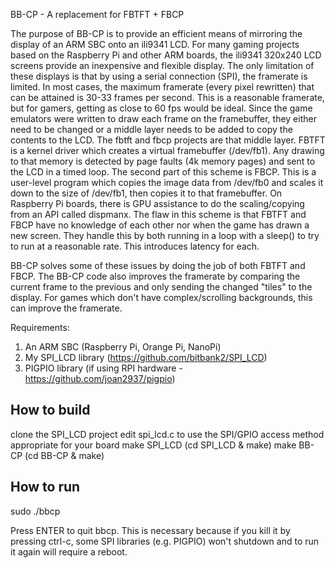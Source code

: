 BB-CP - A replacement for FBTFT + FBCP

The purpose of BB-CP is to provide an efficient means of mirroring the display
of an ARM SBC onto an ili9341 LCD. For many gaming projects based on the 
Raspberry Pi and other ARM boards, the ili9341 320x240 LCD screens provide
an inexpensive and flexible display. The only limitation of these displays is
that by using a serial connection (SPI), the framerate is limited. In most 
cases, the maximum framerate (every pixel rewritten) that can be attained is
30-33 frames per second. This is a reasonable framerate, but for gamers,
getting as close to 60 fps would be ideal. Since the game emulators were 
written to draw each frame on the framebuffer, they either need to be changed
or a middle layer needs to be added to copy the contents to the LCD. The fbtft
and fbcp projects are that middle layer. FBTFT is a kernel driver which creates
a virtual framebuffer (/dev/fb1). Any drawing to that memory is detected by
page faults (4k memory pages) and sent to the LCD in a timed loop. The second
part of this scheme is FBCP. This is a user-level program which copies the
image data from /dev/fb0 and scales it down to the size of /dev/fb1, then
copies it to that framebuffer. On Raspberry Pi boards, there is GPU assistance
to do the scaling/copying from an API called dispmanx. The flaw in this scheme
is that FBTFT and FBCP have no knowledge of each other nor when the game has
drawn a new screen. They handle this by both running in a loop with a sleep()
to try to run at a reasonable rate. This introduces latency for each.

BB-CP solves some of these issues by doing the job of both FBTFT and FBCP.
The BB-CP code also improves the framerate by comparing the current frame to
the previous and only sending the changed "tiles" to the display. For games
which don't have complex/scrolling backgrounds, this can improve the framerate.
 
Requirements:
1) An ARM SBC (Raspberry Pi, Orange Pi, NanoPi)
2) My SPI_LCD library (https://github.com/bitbank2/SPI_LCD)
3) PIGPIO library (if using RPI hardware - https://github.com/joan2937/pigpio)

How to build
------------
clone the SPI_LCD project
edit spi_lcd.c to use the SPI/GPIO access method appropriate for your board
make SPI_LCD (cd SPI_LCD & make)
make BB-CP (cd BB-CP & make)

How to run
----------
sudo ./bbcp <options>

Press ENTER to quit bbcp. This is necessary because if you kill it by pressing
ctrl-c, some SPI libraries (e.g. PIGPIO) won't shutdown and to run it again
will require a reboot.

